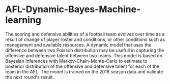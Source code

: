 # AFL-Dynamic-Bayes-Machine-learning

The scoring and defensive abilities of a football team evolves over time as a result of change of player roster and conditions, or other conditions such as management and available resources. A dynamic model that uses the difference between two Poisson distribution may be usefull in capturing the offensive and defensive talent between two teams.
This model is based on Bayesian Inferences with Markov-Chain-Monte-Carlo to estimate to posterior distribution of the offensive
and defensive talent for each of the team in the AFL. The model is trained on the 2018 season data and validate the next round's result.
